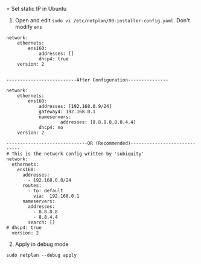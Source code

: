 = Set static IP in Ubuntu

1. Open and edit `sudo vi /etc/netplan/00-installer-config.yaml`. Don't modify `ens`

```
network:
    ethernets:
        ens160:
            addresses: []
            dhcp4: true
    version: 2


--------------------------After Configuration---------------

network:
    ethernets:
        ens160:
            addresses: [192.168.0.9/24]
            gateway4: 192.168.0.1
            nameservers:
                    addresses: [8.8.8.8,8.8.4.4]
            dhcp4: no
    version: 2
    
------------------------------OR (Recommended)-----------------------------
# This is the network config written by 'subiquity'
network:
  ethernets:
    ens160:
      addresses:
        - 192.168.0.8/24
      routes:
        - to: default
          via:  192.168.0.1
      nameservers:
        addresses:
          - 8.8.8.8
          - 8.8.4.4
        search: []
# dhcp4: true
  version: 2

```

2. Apply in debug mode

```
sudo netplan --debug apply
```
    
  
